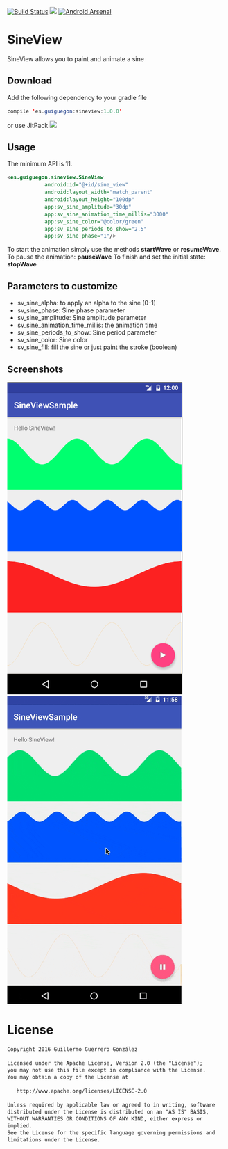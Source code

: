 [![Build Status](https://travis-ci.org/guiguegon/SineView.svg?branch=master)](https://travis-ci.org/guiguegon/SineView)
[![](https://jitpack.io/v/guiguegon/SineView.svg)](https://jitpack.io/#guiguegon/SineView)
[![Android Arsenal](https://img.shields.io/badge/Android%20Arsenal-SineView-green.svg?style=true)](https://android-arsenal.com/details/1/3590)

# SineView
SineView allows you to paint and animate a sine

## Download
Add the following dependency to your gradle file
```java
compile 'es.guiguegon:sineview:1.0.0'
```

or use JitPack [![](https://jitpack.io/v/guiguegon/SineView.svg)](https://jitpack.io/#guiguegon/SineView)

## Usage
The minimum API is 11.

```xml
<es.guiguegon.sineview.SineView
            android:id="@+id/sine_view"
            android:layout_width="match_parent"
            android:layout_height="100dp"
            app:sv_sine_amplitude="30dp"
            app:sv_sine_animation_time_millis="3000"
            app:sv_sine_color="@color/green"
            app:sv_sine_periods_to_show="2.5"
            app:sv_sine_phase="1"/>
```
To start the animation simply use the methods **startWave** or **resumeWave**.
To pause the animation: **pauseWave**
To finish and set the initial state: **stopWave**

## Parameters to customize

- sv_sine_alpha: to apply an alpha to the sine (0-1)
- sv_sine_phase: Sine phase parameter
- sv_sine_amplitude: Sine amplitude parameter
- sv_sine_animation_time_millis: the animation time 
- sv_sine_periods_to_show: Sine period parameter 
- sv_sine_color: Sine color
- sv_sine_fill: fill the sine or just paint the stroke (boolean)


## Screenshots

![screenshot](screenshots/screenshot.png)
![screenshot](screenshots/animating.gif)

License
=======

    Copyright 2016 Guillermo Guerrero González

    Licensed under the Apache License, Version 2.0 (the "License");
    you may not use this file except in compliance with the License.
    You may obtain a copy of the License at

       http://www.apache.org/licenses/LICENSE-2.0

    Unless required by applicable law or agreed to in writing, software
    distributed under the License is distributed on an "AS IS" BASIS,
    WITHOUT WARRANTIES OR CONDITIONS OF ANY KIND, either express or implied.
    See the License for the specific language governing permissions and
    limitations under the License.
 
